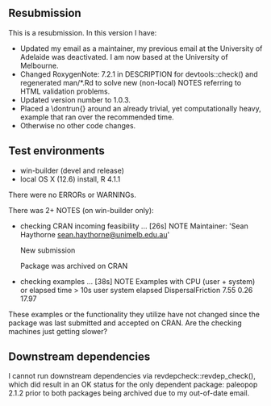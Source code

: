 ## Resubmission
This is a resubmission. In this version I have:
* Updated my email as a maintainer, my previous email at the University of 
  Adelaide was deactivated. I am now based at the University of Melbourne.
* Changed RoxygenNote: 7.2.1 in DESCRIPTION for devtools::check() and
  regenerated man/*.Rd to solve new (non-local) NOTES referring to HTML
  validation problems.
* Updated version number to 1.0.3.
* Placed a \dontrun{} around an already trivial, yet computationally heavy,
  example that ran over the recommended time.
* Otherwise no other code changes.

## Test environments
* win-builder (devel and release)
* local OS X (12.6) install, R 4.1.1

There were no ERRORs or WARNINGs.

There was 2+ NOTES (on win-builder only):

* checking CRAN incoming feasibility ... [26s] NOTE
  Maintainer: 'Sean Haythorne <sean.haythorne@unimelb.edu.au>'

  New submission

  Package was archived on CRAN

* checking examples ... [38s] NOTE
  Examples with CPU (user + system) or elapsed time > 10s
                  user system elapsed
  DispersalFriction 7.55   0.26   17.97

These examples or the functionality they utilize have not changed since the 
package was last submitted and accepted on CRAN. Are the checking machines 
just getting slower?

## Downstream dependencies

I cannot run downstream dependencies via revdepcheck::revdep_check(), which
did result in an OK status for the only dependent package: paleopop 2.1.2 
prior to both packages being archived due to my out-of-date email.
